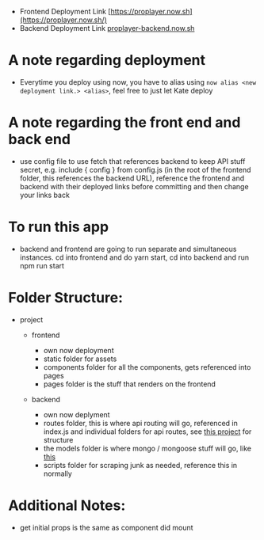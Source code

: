 * Frontend Deployment Link [https://proplayer.now.sh](https://proplayer.now.sh/)
* Backend Deployment Link [proplayer-backend.now.sh](proplayer-backend.now.sh)

# A note regarding deployment 
* Everytime you deploy using now, you have to alias using `now alias <new deployment link.> <alias>`, feel free to just let Kate deploy

# A note regarding the front end and back end
* use config file to use fetch that references backend to keep API stuff secret, e.g. include { config } from config.js (in the root of the frontend folder, this references the backend URL), reference the frontend and backend with their deployed links before committing and then change your links back


# To run this app
* backend and frontend are going to run separate and simultaneous instances. cd into frontend and do yarn start, cd into backend and run npm run start

# Folder Structure:
* project
    * frontend
        * own now deployment
        * static folder for assets
        * components folder for all the components, gets referenced into pages
        * pages folder is the stuff that renders on the frontend 

    * backend
        * own now deplyment
        * routes folder, this is where api routing will go, referenced in index.js and individual folders for api routes, see [this project](https://github.com/k8xian/MongoNewsScraper/tree/master/routes/api) for structure 
        * the models folder is where mongo / mongoose stuff will go, like [this](https://github.com/k8xian/MongoNewsScraper/tree/master/models)
        * scripts folder for scraping junk as needed, reference this in normally


# Additional Notes: 
* get initial props is the same as component did mount
